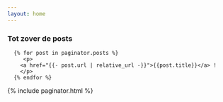 ```yaml
---
layout: home
---
```

### Tot zover de posts

      {% for post in paginator.posts %}
         <p>
        <a href="{{- post.url | relative_url -}}">{{post.title}}</a> !
        </p>
      {% endfor %}

{% include paginator.html %}
